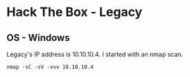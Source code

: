 # Hack The Box - Legacy
## OS - Windows

Legacy's IP address is 10.10.10.4.
I started with an nmap scan.

```
nmap -sC -sV -vvv 10.10.10.4



```
